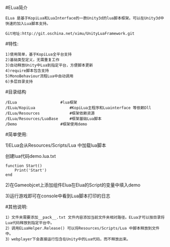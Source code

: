 #ELua简介

    ELua 是基于KopiLua和LuaInterface的一款Unity3d的lua脚本框架。可以在Unity3d中快速的加入Lua脚本支持。

    Git地址:http://git.oschina.net/ximu/UnityLuaFramework.git

#特性:

    1)使用简单，基于KopiLua全平台支持  
    2)基础类型定义，无需重复工作  
    3)自动释放Unity中Lua到指定平台，方便脚本更新  
    4)require脚本包含支持  
    5)MonoBehaviour流程Lua中自动调用  
    6)多层目录支持


#目录结构

	/ELua   		        #lua框架
	/ELua/KopiLua 		        #KopiLua主程序和Luainterface 等依赖Dll
	/ELua/Resources		        #框架依赖资源
	/ELua/Resources/LuaBase		#框架基础Lua脚本
	/Demo			        #框架使用demo



#简单使用:

1)ELua会从Resources/Scripts/Lua 中加载lua脚本

创建lua代码demo.lua.txt
	
	function Start()
		Print('Start')
	end

2)在Gameobjcet上添加组件Elua在Elua的Script的变量中填入demo

3)运行游戏即可在console中看到Lua脚本打印的日志


#其他说明:

    1）文件夹需要添加__pack__.txt 文件内容添加当前文件夹相对路径。ELua才可以按目录将Lua代码释放到指定平台中。  
    2）调用ELuaHelper.Release() 可以将Resources/Scripts/Lua 中脚本释放到文件中。    
    3）webplayer下会直接运行包含在Unity中的Lua代码，而不释放出来。
